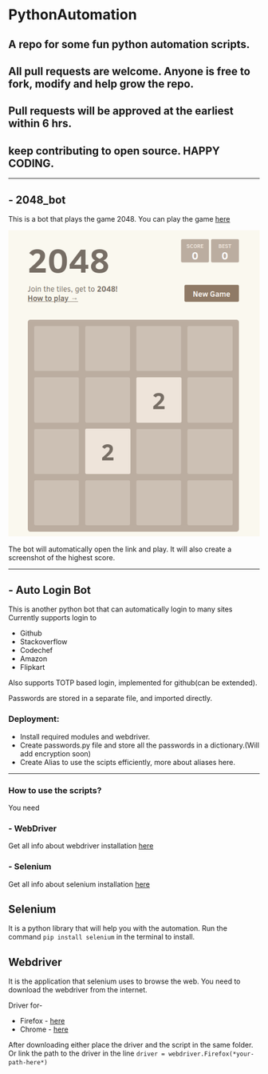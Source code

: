 # PythonAutomation

A repo for some fun python automation scripts.
----------------
## All pull requests are welcome. Anyone is free to fork, modify and help grow the repo.

## Pull requests will be approved at the earliest within 6 hrs.

## keep contributing to open source. HAPPY CODING.
---------------------------------
## - 2048_bot

This is a bot that plays the game 2048.
You can play the game [here](https://play2048.co)

![2048 game](https://raw.githubusercontent.com/anantdark/PythonAutomation/main/shot.png)

The bot will automatically open the link and play.
It will also create a screenshot of the highest score.

----------------------------------------
## - Auto Login Bot

This is another python bot that can automatically login to many sites
Currently supports login to
- Github
- Stackoverflow
- Codechef
- Amazon
- Flipkart

Also supports TOTP based login, implemented for github(can be extended).

Passwords are stored in a separate file, and imported directly.

### Deployment:

- Install required modules and webdriver.
- Create passwords.py file and store all the passwords in a dictionary.(Will add encryption soon)
- Create Alias to use the scipts efficiently, more about aliases here.

----------------------------------------
### How to use the scripts?
You need
### - WebDriver

Get all info about webdriver installation [here](#Webdriver)
### - Selenium

Get all info about selenium installation [here](#Selenium)

## Selenium

It is a python library that will help you with the automation.
Run the command `pip install selenium` in the terminal to install.
## Webdriver

It is the application that selenium uses to browse the web.
You need to download the webdriver from the internet.

Driver for-
- Firefox - [here](https://github.com/mozilla/geckodriver/releases)
- Chrome - [here](https://chromedriver.chromium.org/downloads)

After downloading either place the driver and the script in the same folder.
Or link the path to the driver in the line `driver = webdriver.Firefox(*your-path-here*)`
